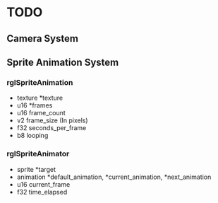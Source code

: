 # TODO

## Camera System

## Sprite Animation System
### rglSpriteAnimation
- texture *texture
- u16 *frames
- u16 frame_count
- v2 frame_size (In pixels)
- f32 seconds_per_frame
- b8 looping

### rglSpriteAnimator
- sprite *target
- animation *default_animation, *current_animation, *next_animation
- u16 current_frame
- f32 time_elapsed
